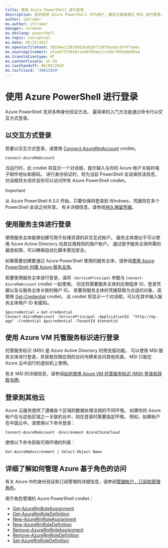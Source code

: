 ```yaml
---
title: 使用 Azure PowerShell 进行登录
description: 如何使用 Azure PowerShell 作为用户、服务主体或通过 MSI 进行登录。
author: sptramer
ms.author: sttramer
manager: carmonm
ms.devlang: powershell
ms.topic: conceptual
ms.date: 05/15/2017
ms.openlocfilehash: 20194ac2282d602ba61bf130791edac9f4ffae6c
ms.sourcegitcommit: afae9f2f091b21ed07d5aec1c249cf859a8b89a4
ms.translationtype: HT
ms.contentlocale: zh-CN
ms.lasthandoff: 08/09/2018
ms.locfileid: "39653859"
---
```

# <a name="sign-in-with-azure-powershell"></a>使用 Azure PowerShell 进行登录

Azure PowerShell 支持多种身份验证方法。 最简单的入门方法是通过命令行以交互方式登录。

## <a name="sign-in-interactively"></a>以交互方式登录

若要以交互方式登录，请使用 [Connect-AzureRmAccount](/powershell/module/azurerm.profile/connect-azurermaccount) cmdlet。

```azurepowershell
Connect-AzureRmAccount
```

当运行时，此 cmdlet 将显示一个对话框，提示输入与你的 Azure 帐户关联的电子邮件地址和密码。 进行身份验证时，将为当前 PowerShell 会话保存该信息，对话框将关闭并且你可以访问所有 Azure PowerShell cmdlet。

> [!IMPORTANT]
> 从 Azure PowerShell 6.3.0 开始，只要你保持登录到 Windows，凭据将在多个 PowerShell 会话之间共享。 有关详细信息，请参阅[持久保留凭据](context-persistence.md)。

## <a name="sign-in-with-a-service-principal"></a>使用服务主体进行登录

使用服务主体能够创建可用于处理资源的非交互式帐户。 服务主体类似于可以使用 Azure Active Directory 向其应用规则的用户帐户。 通过授予服务主体所需的最低权限，可以确保自动化脚本更加安全。

如果需要创建要通过 Azure PowerShell 使用的服务主体，请参阅[使用 Azure PowerShell 创建 Azure 服务主体](create-azure-service-principal-azureps.md)。

若要使用服务主体进行登录，请将 `-ServicePrincipal` 参数与 `Connect-AzureRmAccount` cmdlet 一起使用。 你还将需要服务主体的应用程序 ID、登录凭据以及与服务主体关联的租户 ID。 若要将服务主体的凭据获取为合适的对象，请使用 [Get-Credential](/powershell/module/microsoft.powershell.security/get-credential) cmdlet。 此 cmdlet 将显示一个对话框，可以在其中输入服务主体用户 ID 和密码。

```azurepowershell-interactive
$pscredential = Get-Credential
Connect-AzureRmAccount -ServicePrincipal -ApplicationId  "http://my-app" -Credential $pscredential -TenantId $tenantid
```

## <a name="sign-in-using-an-azure-vm-managed-service-identity"></a>使用 Azure VM 托管服务标识进行登录

托管服务标识 (MSI) 是 Azure Active Directory 的预览版功能。 可以使用 MSI 服务主体进行登录，并获取仅限应用的访问令牌来访问其他资源。 MSI 只能在 Azure 云中运行的虚拟机上使用。

有关 MSI 的详细信息，请参阅[如何使用 Azure VM 托管服务标识 (MSI) 登录和获取令牌](/azure/active-directory/msi-how-to-get-access-token-using-msi)。

## <a name="sign-in-to-another-cloud"></a>登录到其他云

Azure 云服务提供了遵循各个区域的数据处理法规的不同环境。 如果你的 Azure 帐户在与这些区域之一关联的云中，则在登录时需要指定环境。 例如，如果帐户在中国云中，请使用以下命令登录：

```azurepowershell-interactive
Connect-AzureRmAccount -Environment AzureChinaCloud
```

使用以下命令获取可用环境的列表：

```azurepowershell-interactive
Get-AzureRmEnvironment | Select-Object Name
```

## <a name="learn-more-about-managing-azure-role-based-access"></a>详细了解如何管理 Azure 基于角色的访问

有关 Azure 中的身份验证和订阅管理的详细信息，请参阅[管理帐户、订阅和管理角色](/azure/active-directory/role-based-access-control-configure)。

用于角色管理的 Azure PowerShell cmdlet：

* [Get-AzureRmRoleAssignment](/powershell/module/AzureRM.Resources/Get-AzureRmRoleAssignment)
* [Get-AzureRmRoleDefinition](/powershell/module/AzureRM.Resources/Get-AzureRmRoleDefinition)
* [New-AzureRmRoleAssignment](/powershell/module/AzureRM.Resources/New-AzureRmRoleAssignment)
* [New-AzureRmRoleDefinition](/powershell/module/AzureRM.Resources/New-AzureRmRoleDefinition)
* [Remove-AzureRmRoleAssignment](/powershell/module/AzureRM.Resources/Remove-AzureRmRoleAssignment)
* [Remove-AzureRmRoleDefinition](/powershell/module/AzureRM.Resources/Remove-AzureRmRoleDefinition)
* [Set-AzureRmRoleDefinition](/powershell/moduel/AzureRM.Resources/Set-AzureRmRoleDefinition)
